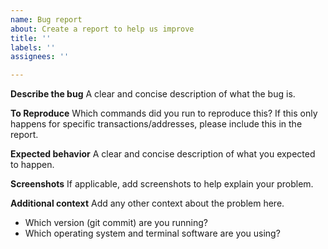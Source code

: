 ```yaml
---
name: Bug report
about: Create a report to help us improve
title: ''
labels: ''
assignees: ''

---
```


**Describe the bug**
A clear and concise description of what the bug is.

**To Reproduce**
Which commands did you run to reproduce this?
If this only happens for specific transactions/addresses, please include this in the report.

**Expected behavior**
A clear and concise description of what you expected to happen.

**Screenshots**
If applicable, add screenshots to help explain your problem.

**Additional context**
Add any other context about the problem here.

* Which version (git commit) are you running?
* Which operating system and terminal software are you using?
